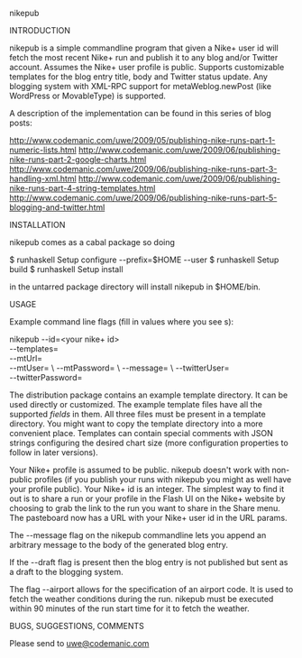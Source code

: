 nikepub

INTRODUCTION

nikepub is a simple commandline program that given a Nike+ user id will fetch the
most recent Nike+ run and publish it to any blog and/or Twitter account.
Assumes the Nike+ user profile is public. Supports customizable templates
for the blog entry title, body and Twitter status update. Any blogging
system with XML-RPC support for metaWeblog.newPost (like WordPress or MovableType)
is supported.

A description of the implementation can be found in this series of blog posts:

http://www.codemanic.com/uwe/2009/05/publishing-nike-runs-part-1-numeric-lists.html
http://www.codemanic.com/uwe/2009/06/publishing-nike-runs-part-2-google-charts.html
http://www.codemanic.com/uwe/2009/06/publishing-nike-runs-part-3-handling-xml.html
http://www.codemanic.com/uwe/2009/06/publishing-nike-runs-part-4-string-templates.html
http://www.codemanic.com/uwe/2009/06/publishing-nike-runs-part-5-blogging-and-twitter.html

INSTALLATION

nikepub comes as a cabal package so doing 

$ runhaskell Setup configure --prefix=$HOME --user
$ runhaskell Setup build
$ runhaskell Setup install

in the untarred package directory will install nikepub in $HOME/bin.

USAGE

Example command line flags (fill in values where you see <value description>s):

nikepub
 --id=<your nike+ id> \
 --templates=<path to a templates dir> \
 --mtUrl=<url to your blog xml-rpc> \
 --mtUser=<your blog username> \ 
 --mtPassword=<path to a file containing your blog api password> \ 
 --message=<any additional message you want in blog entry> \ 
 --twitterUser=<your twitter username> \
 --twitterPassword=<path to a file containing your twitter password>

The distribution package contains an example template directory. It can be used directly or customized.
The example template files have all the supported $fields$ in them. All three files must be present in
a template directory. You might want to copy the template directory into a more convenient place.
Templates can contain special comments with JSON strings configuring the desired chart size 
(more configuration properties to follow in later versions).

Your Nike+ profile is assumed to be public. nikepub doesn't work with non-public profiles (if you publish
your runs with nikepub you might as well have your profile public). Your Nike+ id is an integer. The simplest way
to find it out is to share a run or your profile in the Flash UI on the Nike+ website by choosing to grab
the link to the run you want to share in the Share menu.
The pasteboard now has a URL with your Nike+ user id in the URL params.

The --message flag on the nikepub commandline lets you append an arbitrary message to the body of the generated
blog entry.

If the --draft flag is present then the blog entry is not published but sent as a draft to the blogging system.

The flag --airport allows for the specification of an airport code. It is used to fetch the weather conditions
during the run. nikepub must be executed within 90 minutes of the run start time for it to fetch the weather.

BUGS, SUGGESTIONS, COMMENTS

Please send to uwe@codemanic.com

